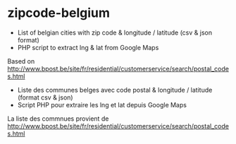 zipcode-belgium
===============

* List of belgian cities with zip code & longitude / latitude (csv & json format)
* PHP script to extract lng & lat from Google Maps

Based on http://www.bpost.be/site/fr/residential/customerservice/search/postal_codes.html

* Liste des communes belges avec code postal & longitude / latitude (format csv & json)
* Script PHP pour extraire les lng et lat depuis Google Maps

La liste des commnues provient de http://www.bpost.be/site/fr/residential/customerservice/search/postal_codes.html




